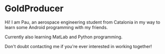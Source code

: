 # GoldProducer


Hi! I am Pau, an aerospace engineering student from Catalonia in my way to learn some Android programming with my friends.

Currently also learning MatLab and Python programming. 

Don't doubt contacting me if you're ever interested in working together!

